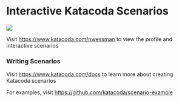 # Interactive Katacoda Scenarios

[![](http://shields.katacoda.com/katacoda/nwessman/count.svg)](https://www.katacoda.com/nwessman "Get your profile on Katacoda.com")

Visit https://www.katacoda.com/nwessman to view the profile and interactive scenarios

### Writing Scenarios
Visit https://www.katacoda.com/docs to learn more about creating Katacoda scenarios

For examples, visit https://github.com/katacoda/scenario-example
